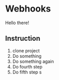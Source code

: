# Webhooks

Hello there!

Instruction
---
1. clone project
2. Do something
3. Do something again
4. Do fourth step
5. Do fifth step
s